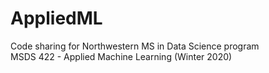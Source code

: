 # AppliedML
Code sharing for Northwestern MS in Data Science program<br>
MSDS 422 - Applied Machine Learning (Winter 2020)
